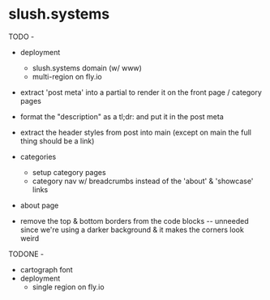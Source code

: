 # slush.systems

TODO -
- deployment
  - slush.systems domain (w/ www)
  - multi-region on fly.io

- extract 'post meta' into a partial to render it on the front page / category
  pages
- format the "description" as a tl;dr: and put it in the post meta
- extract the header styles from post into main (except on main the full thing
  should be a link)

- categories
  - setup category pages
  - category nav w/ breadcrumbs instead of the 'about' & 'showcase' links

- about page

- remove the top & bottom borders from the code blocks -- unneeded since we're
  using a darker background & it makes the corners look weird

TODONE -
- cartograph font
- deployment
  - single region on fly.io
